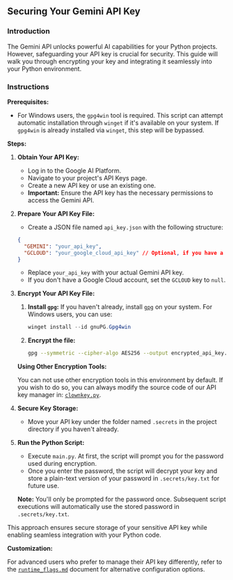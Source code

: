 ## Securing Your Gemini API Key

### Introduction

The Gemini API unlocks powerful AI capabilities for your Python projects. However, safeguarding your API key is crucial for security. This guide will walk you through encrypting your key and integrating it seamlessly into your Python environment.

### Instructions

**Prerequisites:**

- For Windows users, the `gpg4win` tool is required. This script can attempt automatic installation through `winget` if it's available on your system. If `gpg4win` is already installed via `winget`, this step will be bypassed.

**Steps:**

1. **Obtain Your API Key:**

   - Log in to the Google AI Platform.
   - Navigate to your project's API Keys page.
   - Create a new API key or use an existing one.
   - **Important:** Ensure the API key has the necessary permissions to access the Gemini API.

2. **Prepare Your API Key File:**

   - Create a JSON file named `api_key.json` with the following structure:

   ```json
   {
     "GEMINI": "your_api_key",
     "GCLOUD": "your_google_cloud_api_key" // Optional, if you have a Google Cloud account
   }
   ```

   - Replace `your_api_key` with your actual Gemini API key.
   - If you don't have a Google Cloud account, set the `GCLOUD` key to `null`.

3. **Encrypt Your API Key File:**

   1. **Install `gpg`:** If you haven't already, install [`gpg`](https://gnupg.org/) on your system.
      For Windows users, you can use:

      ```powershell
      winget install --id gnuPG.Gpg4win
      ```

   2. **Encrypt the file:**
      ```bash
      gpg --symmetric --cipher-algo AES256 --output encrypted_api_key.gpg api_key.json
      ```

   **Using Other Encryption Tools:**

   You can not use other encryption tools in this environment by default. If you wish to do so, you can always modify the source code of our API key manager in: [`clownkey.py`](../.secrets/clownkey.py).

4. **Secure Key Storage:**

   - Move your API key under the folder named `.secrets` in the project directory if you haven't already.

5. **Run the Python Script:**

   - Execute `main.py`. At first, the script will prompt you for the password used during encryption.
   - Once you enter the password, the script will decrypt your key and store a plain-text version of your password in `.secrets/key.txt` for future use.

   **Note:** You'll only be prompted for the password once. Subsequent script executions will automatically use the stored password in `.secrets/key.txt`.

This approach ensures secure storage of your sensitive API key while enabling seamless integration with your Python code.

**Customization:**

For advanced users who prefer to manage their API key differently, refer to the [`runtime_flags.md`](./runtime_flags.md) document for alternative configuration options.
